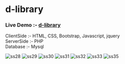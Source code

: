 # d-library

<h3>Live Demo :- <a href="https://d-library.herokuapp.com/index.php">d-library</a></h3>
<p>
ClientSide    :-  HTML, CSS, Bootstrap, Javascript, jquery </br>
ServerSide   :-  PHP </br>
Database     :-  Mysql </br>
 </p>


![ss28](https://user-images.githubusercontent.com/69786385/157091980-8d8e9477-8e75-40f0-af87-ffcec2f8cdf1.PNG)
![ss29](https://user-images.githubusercontent.com/69786385/157091978-27e9eb47-2016-4b56-8bc6-625df4301a22.PNG)
![ss30](https://user-images.githubusercontent.com/69786385/157091976-d6887e37-f024-4c41-8df9-1b97bf1be2a7.PNG)
![ss31](https://user-images.githubusercontent.com/69786385/157091974-a6751831-24d1-4846-813c-d99749ef78cc.PNG)
![ss32](https://user-images.githubusercontent.com/69786385/157091968-fc68ba3b-c943-4ba5-a803-563adbdec3c2.PNG)
![ss33](https://user-images.githubusercontent.com/69786385/157091992-e6693a71-1dfb-4e35-bd6f-9c8b5ef55939.PNG)
![ss35](https://user-images.githubusercontent.com/69786385/157091987-505c5bf0-820d-4aef-b37f-243a9abd17bc.PNG)


